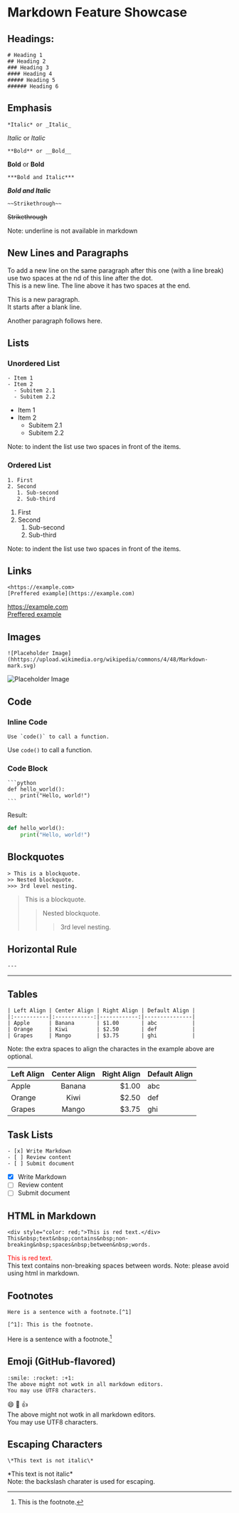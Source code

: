 # Markdown Feature Showcase

## Headings:

```
# Heading 1
## Heading 2
### Heading 3
#### Heading 4
##### Heading 5
###### Heading 6
```

## Emphasis

```
*Italic* or _Italic_    
```
*Italic* or _Italic_  
```
**Bold** or __Bold__  
```
**Bold** or __Bold__  
```
***Bold and Italic***  
```
***Bold and Italic***  
```
~~Strikethrough~~  
```
~~Strikethrough~~  

Note: underline is not available in markdown

## New Lines and Paragraphs

To add a new line on the same paragraph after this one (with a line break) use two spaces at the nd of this line after the dot.  
This is a new line. The line above it has two spaces at the end.

This is a new paragraph.  
It starts after a blank line.

Another paragraph follows here.

## Lists

### Unordered List

```
- Item 1  
- Item 2  
  - Subitem 2.1  
  - Subitem 2.2
```
- Item 1  
- Item 2  
  - Subitem 2.1  
  - Subitem 2.2

Note: to indent the list use two spaces in front of the items.

### Ordered List

```
1. First  
2. Second  
   1. Sub-second  
   2. Sub-third
```
1. First  
2. Second  
   1. Sub-second  
   2. Sub-third

Note: to indent the list use two spaces in front of the items.

## Links

```
<https://example.com>  
[Preffered example](https://example.com)
```
<https://example.com>  
[Preffered example](https://example.com)

## Images

```
![Placeholder Image](hhttps://upload.wikimedia.org/wikipedia/commons/4/48/Markdown-mark.svg)
```
![Placeholder Image](https://upload.wikimedia.org/wikipedia/commons/4/48/Markdown-mark.svg)

## Code

### Inline Code

```
Use `code()` to call a function.
```
Use `code()` to call a function.

### Code Block

````
```python
def hello_world():
    print("Hello, world!")
```
````  
Result:  
```python
def hello_world():
    print("Hello, world!")
```

## Blockquotes

```
> This is a blockquote.  
>> Nested blockquote.
>>> 3rd level nesting.
```

> This is a blockquote.  
>> Nested blockquote.
>>> 3rd level nesting.

## Horizontal Rule

```
---
```
---

## Tables

```
| Left Align | Center Align | Right Align | Default Align |
|:-----------|:------------:|------------:|---------------|
| Apple      | Banana       | $1.00       | abc           |
| Orange     | Kiwi         | $2.50       | def           |
| Grapes     | Mango        | $3.75       | ghi           |
```
Note: the extra spaces to align the charactes in the example above are optional.

| Left Align | Center Align | Right Align | Default Align |
|:-----------|:------------:|------------:|---------------|
| Apple      | Banana       | $1.00       | abc           |
| Orange     | Kiwi         | $2.50       | def           |
| Grapes     | Mango        | $3.75       | ghi           |

## Task Lists

```
- [x] Write Markdown  
- [ ] Review content  
- [ ] Submit document
```
- [x] Write Markdown  
- [ ] Review content  
- [ ] Submit document

## HTML in Markdown

```
<div style="color: red;">This is red text.</div>
This&nbsp;text&nbsp;contains&nbsp;non-breaking&nbsp;spaces&nbsp;between&nbsp;words.
```

<div style="color: red;">This is red text.</div>
This&nbsp;text&nbsp;contains&nbsp;non-breaking&nbsp;spaces&nbsp;between&nbsp;words.
Note: please avoid using html in markdown.

## Footnotes

```
Here is a sentence with a footnote.[^1]

[^1]: This is the footnote.
```

Here is a sentence with a footnote.[^1]

[^1]: This is the footnote.

## Emoji (GitHub-flavored)

```
:smile: :rocket: :+1:  
The above might not wotk in all markdown editors.  
You may use UTF8 characters.
```
:smile: :rocket: :+1:  
The above might not wotk in all markdown editors.  
You may use UTF8 characters.

## Escaping Characters

```
\*This text is not italic\*  
```

\*This text is not italic\*  
Note: the backslash charater is used for escaping.
